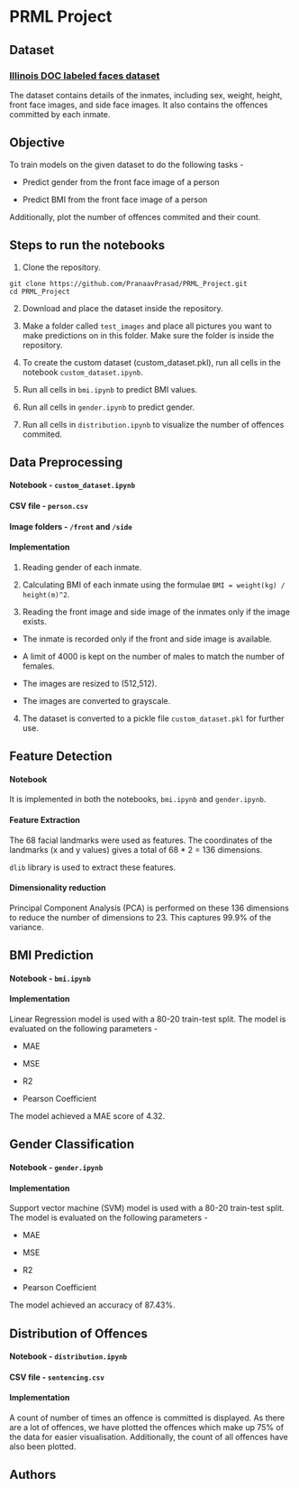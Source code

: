 # PRML Project

## Dataset
### [Illinois DOC labeled faces dataset](https://academictorrents.com/details/4b9b7e449aa732842aea1a7d4e6413f4507aea99)
The dataset contains details of the inmates, including sex, weight, height, front face images, and side face images. It also contains the offences committed by each inmate.

## Objective 
To train models on the given dataset to do the following tasks - 
- Predict gender from the front face image of a person

- Predict BMI from the front face image of a person

Additionally, plot the number of offences commited and their count.

## Steps to run the notebooks
1. Clone the repository.

```
git clone https://github.com/PranaavPrasad/PRML_Project.git
cd PRML_Project
```

2. Download and place the dataset inside the repository.

3. Make a folder called `test_images` and place all pictures you want to make predictions on in this folder. Make sure the folder is inside the repository.

4. To create the custom dataset (custom_dataset.pkl), run all cells in the notebook `custom_dataset.ipynb`.

5. Run all cells in  `bmi.ipynb` to predict BMI values.

6. Run all cells in `gender.ipynb` to predict gender.

7. Run all cells in `distribution.ipynb` to visualize the number of offences commited.

## Data Preprocessing
#### Notebook - `custom_dataset.ipynb`
#### CSV file - `person.csv`
#### Image folders - `/front` and `/side`
#### Implementation
1. Reading gender of each inmate.

2. Calculating BMI of each inmate using the formulae `BMI = weight(kg) / height(m)^2`.

3. Reading the front image and side image of the inmates only if the image exists.
 - The inmate is recorded only if the front and side image is available.

 - A limit of 4000 is kept on the number of males to match the number of females.

 - The images are resized to (512,512).

 - The images are converted to grayscale.

4. The dataset is converted to a pickle file `custom_dataset.pkl` for further use.

## Feature Detection
#### Notebook
It is implemented in both the notebooks, `bmi.ipynb` and `gender.ipynb`. 

#### Feature Extraction
The 68 facial landmarks were used as features. The coordinates of the landmarks (x and y values) gives a total of  68 * 2 = 136 dimensions.

`dlib` library is used to extract these features.

#### Dimensionality reduction
Principal Component Analysis (PCA) is performed on these 136 dimensions to reduce the number of dimensions to 23. This captures 99.9% of the variance.

## BMI Prediction
#### Notebook - `bmi.ipynb`
#### Implementation
Linear Regression model is used with a 80-20 train-test split. The model is evaluated on the following parameters - 
- MAE

- MSE

- R2

- Pearson Coefficient

The model achieved a MAE score of 4.32.

## Gender Classification
#### Notebook - `gender.ipynb`
#### Implementation
Support vector machine (SVM) model is used with a 80-20 train-test split. The model is evaluated on the following parameters - 
- MAE

- MSE

- R2

- Pearson Coefficient

The model achieved an accuracy of 87.43%.

## Distribution of Offences
#### Notebook - `distribution.ipynb`
#### CSV file - `sentencing.csv`
#### Implementation
A count of number of times an offence is committed is displayed. As there are a lot of offences, we have plotted the offences which make up 75% of the data for easier visualisation. Additionally, the count of all offences have also been plotted.

## Authors